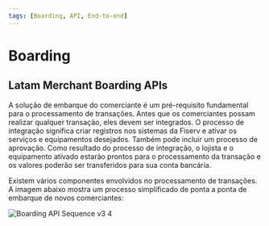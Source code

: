 ```yaml
---
tags: [Boarding, API, End-to-end]
---
```


# Boarding

## Latam Merchant Boarding APIs

A solução de embarque do comerciante é um pré-requisito fundamental para o processamento de transações. Antes que os comerciantes possam realizar qualquer transação, eles devem ser integrados. O processo de integração significa criar registros nos sistemas da Fiserv e ativar os serviços e equipamentos desejados. Também pode incluir um processo de aprovação. Como resultado do processo de integração, o lojista e o equipamento ativado estarão prontos para o processamento da transação e os valores poderão ser transferidos para sua conta bancária.

Existem vários componentes envolvidos no processamento de transações. A imagem abaixo mostra um processo simplificado de ponta a ponta de embarque de novos comerciantes:

![Boarding API Sequence v3 4](https://github.com/Fiserv/merchant-acquiring-latam/assets/111396588/848b8bd7-f403-413d-8015-7d0786df77ac)

